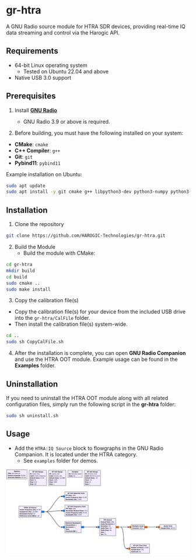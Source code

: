 # gr-htra
A GNU Radio source module for HTRA SDR devices, providing real-time IQ data streaming and control via the Harogic API.

## Requirements
- 64-bit Linux operating system  
  - Tested on Ubuntu 22.04 and above
- Native USB 3.0 support

## Prerequisites
1. Install [**GNU Radio**](https://wiki.gnuradio.org/index.php/InstallingGR)  
   - GNU Radio 3.9 or above is required.

2.  Before building, you must have the following installed on your system:
   - **CMake**: `cmake`  
   - **C++ Compiler**: `g++`  
   - **Git**: `git`  
   - **Pybind11**: `pybind11`

   Example installation on Ubuntu:
  ```bash
  sudo apt update
  sudo apt install -y git cmake g++ libpython3-dev python3-numpy python3-pip python3-setuptools pybind11-dev
  ```

## Installation
1. Clone the repository
```bash
git clone https://github.com/HAROGIC-Technologies/gr-htra.git
```
2. Build the Module
   - Build the module with CMake:
```bash
cd gr-htra
mkdir build
cd build
sudo cmake ..
sudo make install
```
3. Copy the calibration file(s)
  - Copy the calibration file(s) for your device from the included USB drive into the `gr-htra/CalFile` folder.
  - Then install the calibration file(s) system-wide.
```bash
cd ..
sudo sh CopyCalFile.sh
```
4. After the installation is complete, you can open **GNU Radio Companion** and use the HTRA OOT module. Example usage can be found in the **Examples** folder.

## Uninstallation
If you need to uninstall the HTRA OOT module along with all related configuration files, simply run the following script in the **gr-htra** folder:
```bash
sudo sh uninstall.sh
```

## Usage
- Add the `HTRA:IQ Source` block to flowgraphs in the GNU Radio Companion. It is located under the HTRA category.
  - See `examples` folder for demos.
<p align="center">
  <a href="Examples/photos/FM_demod.png" title="FM Demod Flowgraph">
    <img src="Examples/photos/FM_demod.png" alt="FM Demod Flowgraph" width="800">
  </a>
</p>
